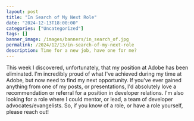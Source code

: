 ```yaml
---
layout: post
title: "In Search of My Next Role"
date: "2024-12-13T18:00:00"
categories: ["Uncategorized"]
tags: []
banner_image: /images/banners/in_search_of.jpg
permalink: /2024/12/13/in-search-of-my-next-role
description: Time for a new job, have one for me?
---
```


This week I discovered, unfortunately, that my position at Adobe has been eliminated. I'm incredibly proud of what I've achieved during my time at Adobe, but now need to find my next opportunity. If you've ever gained anything from one of my posts, or presentations, I'd absolutely love a recommendation or referral for a position in developer relations. I'm also looking for a role where I could mentor, or lead, a team of developer advocates/evangelists. So, if you know of a role, or have a role yourself, please reach out! 